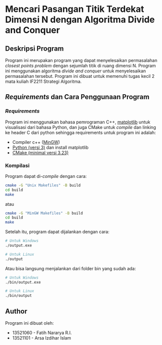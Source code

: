 # Mencari Pasangan Titik Terdekat Dimensi N dengan Algoritma Divide and Conquer
## Deskripsi Program
Program ini merupakan program yang dapat menyelesaikan permasalahan _closest points problem_ dengan sejumlah titik di ruang dimensi N. Program ini menggunakan algoritma _divide and conquer_ untuk menyelesaikan permasalahan tersebut. Program ini dibuat untuk memenuhi tugas kecil 2 mata kuliah IF2211 Strategi Algoritma. 

## _Requirements_ dan Cara Penggunaan Program
### _Requirements_
Program ini menggunakan bahasa pemrograman C++, [matplotlib](https://matplotlib.org/) untuk visualisasi dari bahasa Python, dan juga CMake untuk _compile_ dan linking ke header C dari python sehingga requirements untuk program ini adalah:
- Compiler c++ ([MinGW](https://www.mingw-w64.org/))
- [Python (versi 3)](https://www.python.org/) dan install matplotlib
- [CMake (minimal versi 3.23)](https://cmake.org/)
### Kompilasi
  Program dapat di-_compile_ dengan cara:
```bash
cmake -G "Unix Makefiles" -B build
cd build
make
```
atau
```bash
cmake -G "MinGW Makefiles" -B build
cd build
make
```
Setelah itu, program dapat dijalankan dengan cara:

```bash
# Untuk Windows
./output.exe

# Untuk Linux
./output
```
Atau bisa langsung menjalankan dari folder bin yang sudah ada:
```bash
# Untuk Windows
./bin/output.exe

# Untuk Linux
./bin/output
```

## Author
Program ini dibuat oleh:
- 13521060 - Fatih Nararya R.I.
- 13521101 - Arsa Izdihar Islam
